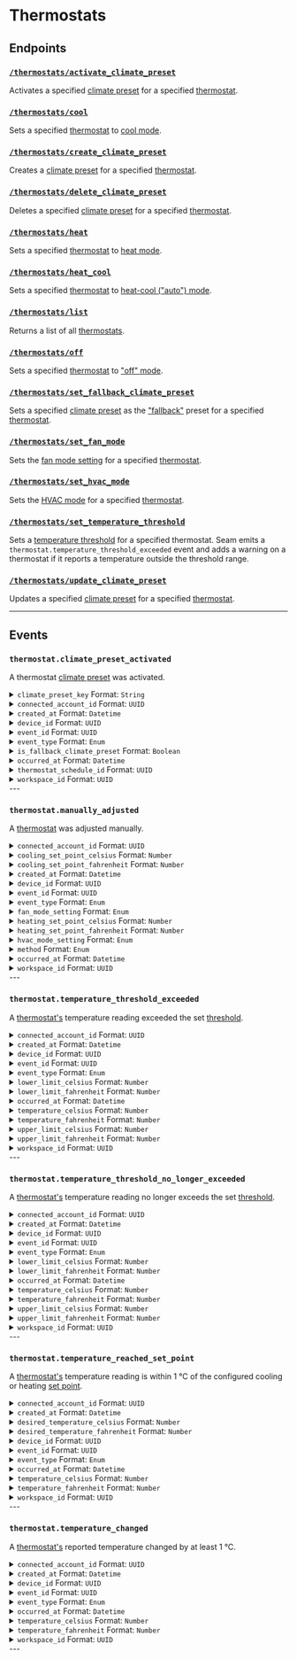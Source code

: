 # Thermostats

## Endpoints

### [`/thermostats/activate_climate_preset`](./activate_climate_preset.md)

Activates a specified [climate preset](../../capability-guides/thermostats/creating-and-managing-climate-presets/README.md) for a specified [thermostat](https://docs.seam.co/latest/capability-guides/thermostats).
### [`/thermostats/cool`](./cool.md)

Sets a specified [thermostat](https://docs.seam.co/latest/capability-guides/thermostats) to [cool mode](https://docs.seam.co/latest/capability-guides/thermostats/configure-current-climate-settings).
### [`/thermostats/create_climate_preset`](./create_climate_preset.md)

Creates a [climate preset](../../capability-guides/thermostats/creating-and-managing-climate-presets/README.md) for a specified [thermostat](https://docs.seam.co/latest/capability-guides/thermostats).
### [`/thermostats/delete_climate_preset`](./delete_climate_preset.md)

Deletes a specified [climate preset](../../capability-guides/thermostats/creating-and-managing-climate-presets/README.md) for a specified [thermostat](https://docs.seam.co/latest/capability-guides/thermostats).
### [`/thermostats/heat`](./heat.md)

Sets a specified [thermostat](https://docs.seam.co/latest/capability-guides/thermostats) to [heat mode](https://docs.seam.co/latest/capability-guides/thermostats/configure-current-climate-settings).
### [`/thermostats/heat_cool`](./heat_cool.md)

Sets a specified [thermostat](https://docs.seam.co/latest/capability-guides/thermostats) to [heat-cool ("auto") mode](https://docs.seam.co/latest/capability-guides/thermostats/configure-current-climate-settings).
### [`/thermostats/list`](./list.md)

Returns a list of all [thermostats](https://docs.seam.co/latest/capability-guides/thermostats).
### [`/thermostats/off`](./off.md)

Sets a specified [thermostat](https://docs.seam.co/latest/capability-guides/thermostats) to ["off" mode](https://docs.seam.co/latest/capability-guides/thermostats/configure-current-climate-settings).
### [`/thermostats/set_fallback_climate_preset`](./set_fallback_climate_preset.md)

Sets a specified [climate preset](../../capability-guides/thermostats/creating-and-managing-climate-presets/README.md) as the ["fallback"](../../capability-guides/thermostats/creating-and-managing-climate-presets/setting-the-fallback-climate-preset.md) preset for a specified [thermostat](https://docs.seam.co/latest/capability-guides/thermostats).
### [`/thermostats/set_fan_mode`](./set_fan_mode.md)

Sets the [fan mode setting](https://docs.seam.co/latest/capability-guides/thermostats/configure-current-climate-settings#fan-mode-settings) for a specified [thermostat](https://docs.seam.co/latest/capability-guides/thermostats).
### [`/thermostats/set_hvac_mode`](./set_hvac_mode.md)

Sets the [HVAC mode](https://docs.seam.co/latest/capability-guides/thermostats/configure-current-climate-settings) for a specified [thermostat](https://docs.seam.co/latest/capability-guides/thermostats).
### [`/thermostats/set_temperature_threshold`](./set_temperature_threshold.md)

Sets a [temperature threshold](../../capability-guides/thermostats/setting-and-monitoring-temperature-thresholds.md) for a specified thermostat. Seam emits a `thermostat.temperature_threshold_exceeded` event and adds a warning on a thermostat if it reports a temperature outside the threshold range.
### [`/thermostats/update_climate_preset`](./update_climate_preset.md)

Updates a specified [climate preset](../../capability-guides/thermostats/creating-and-managing-climate-presets/README.md) for a specified [thermostat](https://docs.seam.co/latest/capability-guides/thermostats).

---

## Events

### `thermostat.climate_preset_activated`

A thermostat [climate preset](../../capability-guides/thermostats/creating-and-managing-climate-presets/README.md) was activated.

<details>

<summary><code>climate_preset_key</code> Format: <code>String</code></summary>

Key of the [climate preset](../../capability-guides/thermostats/creating-and-managing-climate-presets/README.md) that was activated.
</details>
<details>

<summary><code>connected_account_id</code> Format: <code>UUID</code></summary>

ID of the [connected account](../../core-concepts/connected-accounts/README.md).
</details>
<details>

<summary><code>created_at</code> Format: <code>Datetime</code></summary>

Date and time at which the event was created.
</details>
<details>

<summary><code>device_id</code> Format: <code>UUID</code></summary>

ID of the device.
</details>
<details>

<summary><code>event_id</code> Format: <code>UUID</code></summary>

ID of the event.
</details>
<details>

<summary><code>event_type</code> Format: <code>Enum</code></summary>

Value: `thermostat.climate_preset_activated`
</details>
<details>

<summary><code>is_fallback_climate_preset</code> Format: <code>Boolean</code></summary>

Indicates whether the [climate preset](../../capability-guides/thermostats/creating-and-managing-climate-presets/README.md) that was activated is the [fallback climate preset](../../capability-guides/thermostats/creating-and-managing-climate-presets/setting-the-fallback-climate-preset.md) for the [thermostat](https://docs.seam.co/latest/capability-guides/thermostats).
</details>
<details>

<summary><code>occurred_at</code> Format: <code>Datetime</code></summary>

Date and time at which the event occurred.
</details>
<details>

<summary><code>thermostat_schedule_id</code> Format: <code>UUID</code></summary>

ID of the [thermostat schedule](../../capability-guides/thermostats/creating-and-managing-thermostat-schedules.md) that prompted the [climate preset](../../capability-guides/thermostats/creating-and-managing-climate-presets/README.md) to be activated.
</details>
<details>

<summary><code>workspace_id</code> Format: <code>UUID</code></summary>

ID of the [workspace](../../core-concepts/workspaces/README.md).
</details>
---

### `thermostat.manually_adjusted`

A [thermostat](https://docs.seam.co/latest/capability-guides/thermostats) was adjusted manually.

<details>

<summary><code>connected_account_id</code> Format: <code>UUID</code></summary>

ID of the [connected account](../../core-concepts/connected-accounts/README.md).
</details>
<details>

<summary><code>cooling_set_point_celsius</code> Format: <code>Number</code></summary>

Temperature to which the thermostat should cool (in °C). See also [Set Points](../../capability-guides/thermostats/understanding-thermostat-concepts/set-points.md).
</details>
<details>

<summary><code>cooling_set_point_fahrenheit</code> Format: <code>Number</code></summary>

Temperature to which the thermostat should cool (in °F). See also [Set Points](../../capability-guides/thermostats/understanding-thermostat-concepts/set-points.md).
</details>
<details>

<summary><code>created_at</code> Format: <code>Datetime</code></summary>

Date and time at which the event was created.
</details>
<details>

<summary><code>device_id</code> Format: <code>UUID</code></summary>

ID of the device.
</details>
<details>

<summary><code>event_id</code> Format: <code>UUID</code></summary>

ID of the event.
</details>
<details>

<summary><code>event_type</code> Format: <code>Enum</code></summary>

Value: `thermostat.manually_adjusted`
</details>
<details>

<summary><code>fan_mode_setting</code> Format: <code>Enum</code></summary>

Desired [fan mode setting](https://docs.seam.co/latest/capability-guides/thermostats/configure-current-climate-settings#fan-mode-settings), such as `on`, `auto`, or `circulate`.

Possible enum values:
- `auto`
- `on`
- `circulate`
</details>
<details>

<summary><code>heating_set_point_celsius</code> Format: <code>Number</code></summary>

Temperature to which the thermostat should heat (in °C). See also [Set Points](../../capability-guides/thermostats/understanding-thermostat-concepts/set-points.md).
</details>
<details>

<summary><code>heating_set_point_fahrenheit</code> Format: <code>Number</code></summary>

Temperature to which the thermostat should heat (in °F). See also [Set Points](../../capability-guides/thermostats/understanding-thermostat-concepts/set-points.md).
</details>
<details>

<summary><code>hvac_mode_setting</code> Format: <code>Enum</code></summary>

Desired [HVAC mode](../../capability-guides/thermostats/understanding-thermostat-concepts/hvac-mode.md) setting, such as `heat`, `cool`, `heat_cool`, or `off`.

Possible enum values:
- `off`
- `heat`
- `cool`
- `heat_cool`
</details>
<details>

<summary><code>method</code> Format: <code>Enum</code></summary>

Method used to adjust the [thermostat](https://docs.seam.co/latest/capability-guides/thermostats) manually. `seam` indicates that the Seam API, Seam CLI, or Seam Console was used to adjust the [thermostat](https://docs.seam.co/latest/capability-guides/thermostats).

Possible enum values:
- `seam`
- `external`
</details>
<details>

<summary><code>occurred_at</code> Format: <code>Datetime</code></summary>

Date and time at which the event occurred.
</details>
<details>

<summary><code>workspace_id</code> Format: <code>UUID</code></summary>

ID of the [workspace](../../core-concepts/workspaces/README.md).
</details>
---

### `thermostat.temperature_threshold_exceeded`

A [thermostat's](https://docs.seam.co/latest/capability-guides/thermostats) temperature reading exceeded the set [threshold](../../capability-guides/thermostats/setting-and-monitoring-temperature-thresholds.md).

<details>

<summary><code>connected_account_id</code> Format: <code>UUID</code></summary>

ID of the [connected account](../../core-concepts/connected-accounts/README.md).
</details>
<details>

<summary><code>created_at</code> Format: <code>Datetime</code></summary>

Date and time at which the event was created.
</details>
<details>

<summary><code>device_id</code> Format: <code>UUID</code></summary>

ID of the device.
</details>
<details>

<summary><code>event_id</code> Format: <code>UUID</code></summary>

ID of the event.
</details>
<details>

<summary><code>event_type</code> Format: <code>Enum</code></summary>

Value: `thermostat.temperature_threshold_exceeded`
</details>
<details>

<summary><code>lower_limit_celsius</code> Format: <code>Number</code></summary>

Lower temperature limit, in °C, defined by the set [threshold](../../capability-guides/thermostats/setting-and-monitoring-temperature-thresholds.md).
</details>
<details>

<summary><code>lower_limit_fahrenheit</code> Format: <code>Number</code></summary>

Lower temperature limit, in °F, defined by the set [threshold](../../capability-guides/thermostats/setting-and-monitoring-temperature-thresholds.md).
</details>
<details>

<summary><code>occurred_at</code> Format: <code>Datetime</code></summary>

Date and time at which the event occurred.
</details>
<details>

<summary><code>temperature_celsius</code> Format: <code>Number</code></summary>

Temperature, in °C, reported by the [thermostat](https://docs.seam.co/latest/capability-guides/thermostats).
</details>
<details>

<summary><code>temperature_fahrenheit</code> Format: <code>Number</code></summary>

Temperature, in °F, reported by the [thermostat](https://docs.seam.co/latest/capability-guides/thermostats).
</details>
<details>

<summary><code>upper_limit_celsius</code> Format: <code>Number</code></summary>

Upper temperature limit, in °C, defined by the set [threshold](../../capability-guides/thermostats/setting-and-monitoring-temperature-thresholds.md).
</details>
<details>

<summary><code>upper_limit_fahrenheit</code> Format: <code>Number</code></summary>

Upper temperature limit, in °F, defined by the set [threshold](../../capability-guides/thermostats/setting-and-monitoring-temperature-thresholds.md).
</details>
<details>

<summary><code>workspace_id</code> Format: <code>UUID</code></summary>

ID of the [workspace](../../core-concepts/workspaces/README.md).
</details>
---

### `thermostat.temperature_threshold_no_longer_exceeded`

A [thermostat's](https://docs.seam.co/latest/capability-guides/thermostats) temperature reading no longer exceeds the set [threshold](../../capability-guides/thermostats/setting-and-monitoring-temperature-thresholds.md).

<details>

<summary><code>connected_account_id</code> Format: <code>UUID</code></summary>

ID of the [connected account](../../core-concepts/connected-accounts/README.md).
</details>
<details>

<summary><code>created_at</code> Format: <code>Datetime</code></summary>

Date and time at which the event was created.
</details>
<details>

<summary><code>device_id</code> Format: <code>UUID</code></summary>

ID of the device.
</details>
<details>

<summary><code>event_id</code> Format: <code>UUID</code></summary>

ID of the event.
</details>
<details>

<summary><code>event_type</code> Format: <code>Enum</code></summary>

Value: `thermostat.temperature_threshold_no_longer_exceeded`
</details>
<details>

<summary><code>lower_limit_celsius</code> Format: <code>Number</code></summary>

Lower temperature limit, in °C, defined by the set [threshold](../../capability-guides/thermostats/setting-and-monitoring-temperature-thresholds.md).
</details>
<details>

<summary><code>lower_limit_fahrenheit</code> Format: <code>Number</code></summary>

Lower temperature limit, in °F, defined by the set [threshold](../../capability-guides/thermostats/setting-and-monitoring-temperature-thresholds.md).
</details>
<details>

<summary><code>occurred_at</code> Format: <code>Datetime</code></summary>

Date and time at which the event occurred.
</details>
<details>

<summary><code>temperature_celsius</code> Format: <code>Number</code></summary>

Temperature, in °C, reported by the [thermostat](https://docs.seam.co/latest/capability-guides/thermostats).
</details>
<details>

<summary><code>temperature_fahrenheit</code> Format: <code>Number</code></summary>

Temperature, in °F, reported by the [thermostat](https://docs.seam.co/latest/capability-guides/thermostats).
</details>
<details>

<summary><code>upper_limit_celsius</code> Format: <code>Number</code></summary>

Upper temperature limit, in °C, defined by the set [threshold](../../capability-guides/thermostats/setting-and-monitoring-temperature-thresholds.md).
</details>
<details>

<summary><code>upper_limit_fahrenheit</code> Format: <code>Number</code></summary>

Upper temperature limit, in °F, defined by the set [threshold](../../capability-guides/thermostats/setting-and-monitoring-temperature-thresholds.md).
</details>
<details>

<summary><code>workspace_id</code> Format: <code>UUID</code></summary>

ID of the [workspace](../../core-concepts/workspaces/README.md).
</details>
---

### `thermostat.temperature_reached_set_point`

A [thermostat's](https://docs.seam.co/latest/capability-guides/thermostats) temperature reading is within 1 °C of the configured cooling or heating [set point](../../capability-guides/thermostats/understanding-thermostat-concepts/set-points.md).

<details>

<summary><code>connected_account_id</code> Format: <code>UUID</code></summary>

ID of the [connected account](../../core-concepts/connected-accounts/README.md).
</details>
<details>

<summary><code>created_at</code> Format: <code>Datetime</code></summary>

Date and time at which the event was created.
</details>
<details>

<summary><code>desired_temperature_celsius</code> Format: <code>Number</code></summary>

Desired temperature, in °C, defined by the [thermostat's](https://docs.seam.co/latest/capability-guides/thermostats) cooling or heating [set point](../../capability-guides/thermostats/understanding-thermostat-concepts/set-points.md).
</details>
<details>

<summary><code>desired_temperature_fahrenheit</code> Format: <code>Number</code></summary>

Desired temperature, in °F, defined by the [thermostat's](https://docs.seam.co/latest/capability-guides/thermostats) cooling or heating [set point](../../capability-guides/thermostats/understanding-thermostat-concepts/set-points.md).
</details>
<details>

<summary><code>device_id</code> Format: <code>UUID</code></summary>

ID of the device.
</details>
<details>

<summary><code>event_id</code> Format: <code>UUID</code></summary>

ID of the event.
</details>
<details>

<summary><code>event_type</code> Format: <code>Enum</code></summary>

Value: `thermostat.temperature_reached_set_point`
</details>
<details>

<summary><code>occurred_at</code> Format: <code>Datetime</code></summary>

Date and time at which the event occurred.
</details>
<details>

<summary><code>temperature_celsius</code> Format: <code>Number</code></summary>

Temperature, in °C, reported by the [thermostat](https://docs.seam.co/latest/capability-guides/thermostats).
</details>
<details>

<summary><code>temperature_fahrenheit</code> Format: <code>Number</code></summary>

Temperature, in °F, reported by the [thermostat](https://docs.seam.co/latest/capability-guides/thermostats).
</details>
<details>

<summary><code>workspace_id</code> Format: <code>UUID</code></summary>

ID of the [workspace](../../core-concepts/workspaces/README.md).
</details>
---

### `thermostat.temperature_changed`

A [thermostat's](https://docs.seam.co/latest/capability-guides/thermostats) reported temperature changed by at least 1 °C.

<details>

<summary><code>connected_account_id</code> Format: <code>UUID</code></summary>

ID of the [connected account](../../core-concepts/connected-accounts/README.md).
</details>
<details>

<summary><code>created_at</code> Format: <code>Datetime</code></summary>

Date and time at which the event was created.
</details>
<details>

<summary><code>device_id</code> Format: <code>UUID</code></summary>

ID of the device.
</details>
<details>

<summary><code>event_id</code> Format: <code>UUID</code></summary>

ID of the event.
</details>
<details>

<summary><code>event_type</code> Format: <code>Enum</code></summary>

Value: `thermostat.temperature_changed`
</details>
<details>

<summary><code>occurred_at</code> Format: <code>Datetime</code></summary>

Date and time at which the event occurred.
</details>
<details>

<summary><code>temperature_celsius</code> Format: <code>Number</code></summary>

Temperature, in °C, reported by the [thermostat](https://docs.seam.co/latest/capability-guides/thermostats).
</details>
<details>

<summary><code>temperature_fahrenheit</code> Format: <code>Number</code></summary>

Temperature, in °F, reported by the [thermostat](https://docs.seam.co/latest/capability-guides/thermostats).
</details>
<details>

<summary><code>workspace_id</code> Format: <code>UUID</code></summary>

ID of the [workspace](../../core-concepts/workspaces/README.md).
</details>
---

